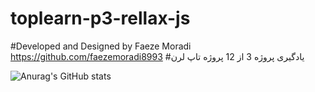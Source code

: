 # toplearn-p3-rellax-js
#Developed and Designed by Faeze Moradi https://github.com/faezemoradi8993 
#یادگیری پروژه 3 از 12 پروژه تاپ لرن 

![Anurag's GitHub stats](https://github-readme-stats.vercel.app/api?username=faezemoradi8993&show_icons=true&theme=radical)
